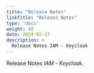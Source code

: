 ```yaml
---
title: "Release Notes"
linkTitle: "Release Notes"
type: "docs"
weight: 40
date: 2024-02-27
description: >
  Release Notes IAM - Keycloak
---
```


Release Notes *IAM - Keycloak*.
